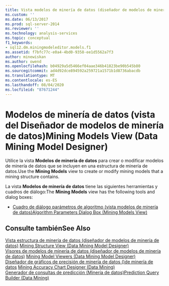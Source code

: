 ```yaml
---
title: Vista modelos de minería de datos (diseñador de modelos de minería de datos) | Microsoft Docs
ms.custom: ''
ms.date: 06/13/2017
ms.prod: sql-server-2014
ms.reviewer: ''
ms.technology: analysis-services
ms.topic: conceptual
f1_keywords:
- sql12.dm.miningmodeleditor.models.f1
ms.assetid: f7bfc77c-e0a4-4bd0-9358-ee1d5562a7f3
author: minewiskan
ms.author: owend
ms.openlocfilehash: b04929a5d5466ef04aae346b41823be90b545b80
ms.sourcegitcommit: ad4d92dce894592a259721a1571b1d8736abacdb
ms.translationtype: MT
ms.contentlocale: es-ES
ms.lasthandoff: 08/04/2020
ms.locfileid: "87671244"
---
```

# <a name="mining-models-view-data-mining-model-designer"></a><span data-ttu-id="1150e-102">Modelos de minería de datos (vista del Diseñador de modelos de minería de datos)</span><span class="sxs-lookup"><span data-stu-id="1150e-102">Mining Models View (Data Mining Model Designer)</span></span>
  <span data-ttu-id="1150e-103">Utilice la vista **Modelos de minería de datos** para crear o modificar modelos de minería de datos que se incluyen en una estructura de minería de datos.</span><span class="sxs-lookup"><span data-stu-id="1150e-103">Use the **Mining Models** view to create or modify mining models that a mining structure contains.</span></span>  
  
 <span data-ttu-id="1150e-104">La vista **Modelos de minería de datos** tiene las siguientes herramientas y cuadros de diálogo:</span><span class="sxs-lookup"><span data-stu-id="1150e-104">The **Mining Models** view has the following tools and dialog boxes:</span></span>  
  
-   [<span data-ttu-id="1150e-105">Cuadro de diálogo parámetros de algoritmo &#40;vista modelos de minería de datos&#41;</span><span class="sxs-lookup"><span data-stu-id="1150e-105">Algorithm Parameters Dialog Box &#40;Mining Models View&#41;</span></span>](algorithm-parameters-dialog-box-mining-models-view.md)  
  
## <a name="see-also"></a><span data-ttu-id="1150e-106">Consulte también</span><span class="sxs-lookup"><span data-stu-id="1150e-106">See Also</span></span>  
 <span data-ttu-id="1150e-107">[Vista estructura de minería de datos &#40;diseñador de modelos de minería de datos&#41;](mining-structure-view-data-mining-model-designer.md) </span><span class="sxs-lookup"><span data-stu-id="1150e-107">[Mining Structure View &#40;Data Mining Model Designer&#41;](mining-structure-view-data-mining-model-designer.md) </span></span>  
 <span data-ttu-id="1150e-108">[Visores de modelos de minería de datos &#40;diseñador de modelos de minería de datos&#41;](mining-model-viewers-data-mining-model-designer.md) </span><span class="sxs-lookup"><span data-stu-id="1150e-108">[Mining Model Viewers &#40;Data Mining Model Designer&#41;](mining-model-viewers-data-mining-model-designer.md) </span></span>  
 <span data-ttu-id="1150e-109">[Diseñador de gráficos de precisión de minería de datos &#40;&#41;de minería de datos](mining-accuracy-chart-designer-data-mining.md) </span><span class="sxs-lookup"><span data-stu-id="1150e-109">[Mining Accuracy Chart Designer &#40;Data Mining&#41;](mining-accuracy-chart-designer-data-mining.md) </span></span>  
 [<span data-ttu-id="1150e-110">Generador de consultas de predicción &#40;Minería de datos&#41;</span><span class="sxs-lookup"><span data-stu-id="1150e-110">Prediction Query Builder &#40;Data Mining&#41;</span></span>](prediction-query-builder-data-mining.md)  
  
  

